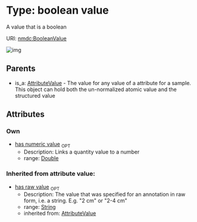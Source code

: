 
# Type: boolean value


A value that is a boolean

URI: [nmdc:BooleanValue](https://microbiomedata/meta/BooleanValue)


![img](http://yuml.me/diagram/nofunky;dir:TB/class/\[AttributeValue]^-\[BooleanValue&#124;has_numeric_value:double%20%3F;has_raw_value(i):string%20%3F])

## Parents

 *  is_a: [AttributeValue](AttributeValue.md) - The value for any value of a attribute for a sample. This object can hold both the un-normalized atomic value and the structured value

## Attributes


### Own

 * [has numeric value](has_numeric_value.md)  <sub>OPT</sub>
    * Description: Links a quantity value to a number
    * range: [Double](types/Double.md)

### Inherited from attribute value:

 * [has raw value](has_raw_value.md)  <sub>OPT</sub>
    * Description: The value that was specified for an annotation in raw form, i.e. a string. E.g. "2 cm" or "2-4 cm"
    * range: [String](types/String.md)
    * inherited from: [AttributeValue](AttributeValue.md)
